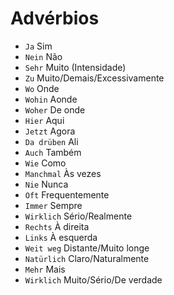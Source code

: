 # Advérbios

-   `Ja` Sim
-   `Nein` Não
-   `Sehr` Muito (Intensidade)
-   `Zu` Muito/Demais/Excessivamente
-   `Wo` Onde
-   `Wohin` Aonde
-   `Woher` De onde
-   `Hier` Aqui
-   `Jetzt` Agora
-   `Da drüben` Ali
-   `Auch` Também
-   `Wie` Como
-   `Manchmal` Às vezes
-   `Nie` Nunca
-   `Oft` Frequentemente
-   `Immer` Sempre
-   `Wirklich` Sério/Realmente
-   `Rechts` À direita
-   `Links` À esquerda
-   `Weit weg` Distante/Muito longe
-   `Natürlich` Claro/Naturalmente
-   `Mehr` Mais
-   `Wirklich` Muito/Sério/De verdade
